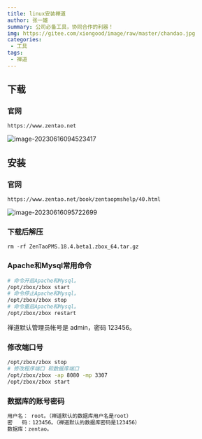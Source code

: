 ```yaml
---
title: linux安装禅道
author: 张一雄
summary: 公司必备工具，协同合作的利器！
img: https://gitee.com/xiongood/image/raw/master/chandao.jpg
categories:
 - 工具
tags:
 - 禅道
---
```


## 下载

### 官网

```http
https://www.zentao.net
```

![image-20230616094523417](https://gitee.com/xiongood/image/raw/master/20230616094524.png)

## 安装

### 官网

```http
https://www.zentao.net/book/zentaopmshelp/40.html
```

![image-20230616095722699](https://gitee.com/xiongood/image/raw/master/20230616095723.png)

### 下载后解压

```http
rm -rf ZenTaoPMS.18.4.beta1.zbox_64.tar.gz
```

### Apache和Mysql常用命令

```sh
# 命令开启Apache和Mysql。
/opt/zbox/zbox start 
# 命令停止Apache和Mysql。
/opt/zbox/zbox stop 
# 命令重启Apache和Mysql。
/opt/zbox/zbox restart
```

禅道默认管理员帐号是 admin，密码 123456。

### 修改端口号

```sh
/opt/zbox/zbox stop
# 修改程序端口 和数据库端口
/opt/zbox/zbox -ap 8080 -mp 3307
/opt/zbox/zbox start
```

### 数据库的账号密码

```sh
用户名： root。（禅道默认的数据库用户名是root）
密   码：123456。（禅道默认的数据库密码是123456）
数据库：zentao。
```

